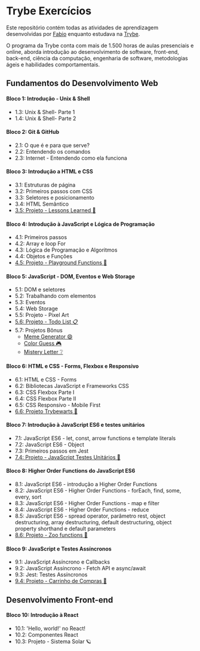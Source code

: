 # Trybe Exercícios

Este repositório contém todas as atividades de aprendizagem desenvolvidas por [Fabio](https://www.linkedin.com/feed/) enquanto estudava na [Trybe](https://www.betrybe.com/).

O programa da Trybe conta com mais de 1.500 horas de aulas presenciais e online, aborda introdução ao desenvolvimento de software, front-end, back-end, ciência da computação, engenharia de software, metodologias ágeis e habilidades comportamentais.

## Fundamentos do Desenvolvimento Web

#### Bloco 1: Introdução - Unix & Shell

- 1.3: Unix & Shell- Parte 1
- 1.4: Unix & Shell- Parte 2

#### Bloco 2: Git & GitHub

- 2.1: O que é e para que serve?
- 2.2: Entendendo os comandos
- 2.3: Internet - Entendendo como ela funciona

#### Bloco 3: Introdução a HTML e CSS

- 3.1: Estruturas de página
- 3.2: Primeiros passos com CSS
- 3.3: Seletores e posicionamento
- 3.4: HTML Semântico
- [3.5: Projeto - Lessons Learned 📖](https://fabiomazuchi.github.io/projetos/lessons-learned/index.html)  

#### Bloco 4: Introdução à JavaScript e Lógica de Programação

- 4.1: Primeiros passos
- 4.2: Array e loop For
- 4.3: Lógica de Programação e Algoritmos
- 4.4: Objetos e Funções
- [4.5: Projeto - Playground Functions :rocket:](https://github.com/FabioMazuchi/trybe-exercicios/tree/master/fundamentos-do-desenvolvimeto-web/bloco-04-introducao-a-javascript-e-logica-de-programacao/dia-5-projeto-playground-functions)

#### Bloco 5: JavaScript - DOM, Eventos e Web Storage

- 5.1: DOM e seletores
- 5.2: Trabalhando com elementos
- 5.3: Eventos
- 5.4: Web Storage
- 5.5: Projeto - Pixel Art
- [5.6: Projeto - Todo List 📋](https://fabiomazuchi.github.io/projetos/todo-list/index.html)
- 5.7: Projetos Bônus
  * [Meme Generator 😄](https://fabiomazuchi.github.io/projetos/meme-generator/index.html)  
  * [Color Guess 🎮](https://fabiomazuchi.github.io/projetos/color-guess/index.html) 
  * [Mistery Letter ❔](https://fabiomazuchi.github.io/projetos/mistery-letter/index.html)

#### Bloco 6: HTML e CSS - Forms, Flexbox e Responsivo

- 6.1: HTML e CSS - Forms
- 6.2: Bibliotecas JavaScript e Frameworks CSS
- 6.3: CSS Flexbox Parte I
- 6.4: CSS Flexbox Parte II
- 6.5: CSS Responsivo - Mobile First
- [6.6: Projeto Trybewarts 📝 ](https://fabiomazuchi.github.io/projetos/trybewarts/index.html)

#### Bloco 7: Introdução à JavaScript ES6 e testes unitários

- 7.1: JavaScript ES6 - let, const, arrow functions e template literals
- 7.2: JavaScript ES6 - Object
- 7.3: Primeiros passos em Jest
- [7.4: Projeto - JavaScript Testes Unitários 🧪](https://github.com/FabioMazuchi/trybe-exercicios/tree/master/fundamentos-do-desenvolvimeto-web/bloco-07-introducao-a-javascript-es6-e-testes-unitarios/dia-4-projeto-javascript-testes-unitarios/exercicios)

#### Bloco 8: Higher Order Functions do JavaScript ES6

- 8.1: JavaScript ES6 - introdução a Higher Order Functions
- 8.2: JavaScript ES6 - Higher Order Functions - forEach, find, some, every, sort
- 8.3: JavaScript ES6 - Higher Order Functions - map e filter
- 8.4: JavaScript ES6 - Higher Order Functions - reduce
- 8.5: JavaScript ES6 - spread operator, parâmetro rest, object destructuring, array destructuring, default destructuring, object property shorthand e default parameters
- [8.6: Projeto - Zoo functions 🦁](https://github.com/FabioMazuchi/trybe-exercicios/tree/master/fundamentos-do-desenvolvimeto-web/bloco-08-higher-order-functions-do-javascript-es6/dia-6-projeto-zoo-functions)

#### Bloco 9: JavaScript e Testes Assíncronos

- 9.1: JavaScript Assíncrono e Callbacks
- 9.2: JavaScript Assíncrono - Fetch API e async/await
- 9.3: Jest: Testes Assíncronos
- [9.4: Projeto - Carrinho de Compras 🛒](https://fabiomazuchi.github.io/projetos/shopping-cart/index.html)

## Desenvolvimento Front-end

#### Bloco 10: Introdução à React

- 10.1: 'Hello, world!' no React!
- 10.2: Componentes React
- 10.3: Projeto - Sistema Solar 🪐
